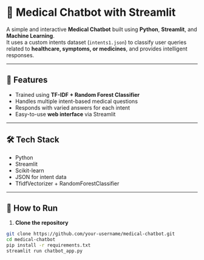 # 💉 Medical Chatbot with Streamlit

A simple and interactive **Medical Chatbot** built using **Python**, **Streamlit**, and **Machine Learning**.  
It uses a custom intents dataset (`intents1.json`) to classify user queries related to **healthcare, symptoms, or medicines**, and provides intelligent responses.

---

## 🧠 Features

- Trained using **TF-IDF + Random Forest Classifier**
- Handles multiple intent-based medical questions
- Responds with varied answers for each intent
- Easy-to-use **web interface** via Streamlit

---

## 🛠️ Tech Stack

- Python
- Streamlit
- Scikit-learn
- JSON for intent data
- TfidfVectorizer + RandomForestClassifier

---

## 🧪 How to Run

1. **Clone the repository**
```bash
git clone https://github.com/your-username/medical-chatbot.git
cd medical-chatbot
pip install -r requirements.txt
streamlit run chatbot_app.py

